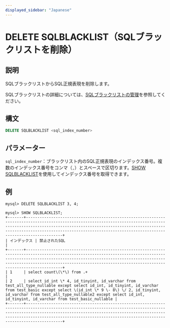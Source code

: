 ```yaml
---
displayed_sidebar: "Japanese"
---
```


# DELETE SQLBLACKLIST（SQLブラックリストを削除）

## 説明

SQLブラックリストからSQL正規表現を削除します。

SQLブラックリストの詳細については、[SQLブラックリストの管理](../../../administration/Blacklist.md)を参照してください。

## 構文

```SQL
DELETE SQLBLACKLIST <sql_index_number>
```

## パラメーター

`sql_index_number`：ブラックリスト内のSQL正規表現のインデックス番号。複数のインデックス番号をコンマ（`,`）とスペースで区切ります。[SHOW SQLBLACKLIST](../Administration/SHOW_SQLBLACKLIST.md)を使用してインデックス番号を取得できます。

## 例

```Plain
mysql> DELETE SQLBLACKLIST 3, 4;

mysql> SHOW SQLBLACKLIST;
+-------+--------------------------------------------------------------------------------------------------------------------------------------------------------------------------------------------------------------------------------------------------------------------------------------------------------+
| インデックス | 禁止されたSQL                                                                                                                                                                                                                                                                                             |
+-------+--------------------------------------------------------------------------------------------------------------------------------------------------------------------------------------------------------------------------------------------------------------------------------------------------------+
| 1     | select count\(\*\) from .+                                                                                                                                                                                                                                                                             |
| 2     | select id_int \* 4, id_tinyint, id_varchar from test_all_type_nullable except select id_int, id_tinyint, id_varchar from test_basic except select \(id_int \* 9 \- 8\) \/ 2, id_tinyint, id_varchar from test_all_type_nullable2 except select id_int, id_tinyint, id_varchar from test_basic_nullable |
+-------+--------------------------------------------------------------------------------------------------------------------------------------------------------------------------------------------------------------------------------------------------------------------------------------------------------+
```
